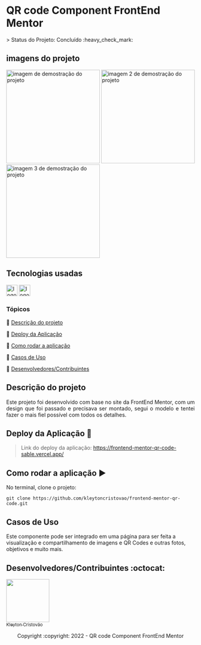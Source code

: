 <h1>QR code Component FrontEnd Mentor</h1>
> Status do Projeto: Concluído :heavy_check_mark:

## imagens do projeto

<div>
  <img src="https://user-images.githubusercontent.com/90114049/185520385-6d722603-9a1d-4ca1-8f87-3ec476bdfe28.jpg" height="250" alt="imagem de demostração do projeto"  />
    <img src="https://user-images.githubusercontent.com/90114049/185520425-4626bcf3-ca89-414e-a42a-56ce0249e622.jpg" height="250" alt="imagem 2 de demostração do projeto "  />
    <img src="https://user-images.githubusercontent.com/90114049/185522111-87248b6f-b058-4769-8f29-2a1ed6c75776.jpg" height="250" alt="imagem 3 de demostração do projeto "  />    
</div>

## Tecnologias usadas

<div>
  <img src="https://img.shields.io/badge/HTML5-E34F26?style=for-the-badge&logo=html5&logoColor=white" height="30" alt="logotipo do HTML"  />
  <img src="https://img.shields.io/badge/CSS3-1572B6?style=for-the-badge&logo=css3&logoColor=white" height="30" alt="logotipo do CSS"  />
</div>

### Tópicos 

:small_blue_diamond: [Descrição do projeto](#descrição-do-projeto)

:small_blue_diamond: [Deploy da Aplicação](#deploy-da-aplicação-dash)

:small_blue_diamond: [Como rodar a aplicação](#como-rodar-a-aplica%C3%A7%C3%A3o-arrow_forward)

:small_blue_diamond: [Casos de Uso](#casos-de-uso)

:small_blue_diamond: [Desenvolvedores/Contribuintes](#desenvolvedorescontribuintes-octocat)


## Descrição do projeto 

<p align="justify">
  Este projeto foi desenvolvido com base no site da FrontEnd Mentor, com um design que foi passado e precisava ser montado, segui o modelo e tentei fazer o mais fiel possível com todos os detalhes.
</p>

## Deploy da Aplicação :dash:

> Link do deploy da aplicação: https://frontend-mentor-qr-code-sable.vercel.app/


## Como rodar a aplicação :arrow_forward:

No terminal, clone o projeto: 

```
git clone https://github.com/kleytoncristovao/frontend-mentor-qr-code.git
```

## Casos de Uso

Este componente pode ser integrado em uma página para ser feita a visualização e compartilhamento de imagens e QR Codes e outras fotos, objetivos e muito mais.


## Desenvolvedores/Contribuintes :octocat:

[<img src="https://github.com/kleytoncristovao.png" width=115><br><sub>Kleyton Cristovão</sub>](https://github.com/kleytoncristovao) 


<p align="center"> Copyright :copyright: 2022 - QR code Component FrontEnd Mentor </p>
